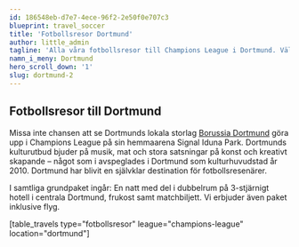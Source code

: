 ```yaml
---
id: 186548eb-d7e7-4ece-96f2-2e50f0e707c3
blueprint: travel_soccer
title: 'Fotbollsresor Dortmund'
author: little_admin
tagline: 'Alla våra fotbollsresor till Champions League i Dortmund. Välj din match med biljett, hotell & flyg nedan.'
namn_i_meny: Dortmund
hero_scroll_down: '1'
slug: dortmund-2
---
```

<h2>Fotbollsresor till Dortmund</h2>
<p>Missa inte chansen att se Dortmunds lokala storlag <a href="https://olka.se/fotbollsresor/champions-league/dortmund/borussia-dortmund/">Borussia Dortmund</a> göra upp i Champions League på sin hemmaarena Signal Iduna Park. Dortmunds kulturutbud bjuder på musik, mat och stora satsningar på konst och kreativt skapande – något som i avspeglades i Dortmund som kulturhuvudstad år 2010. Dortmund har blivit en självklar destination för fotbollsresenärer.</p>
<p>I samtliga grundpaket ingår: En natt med del i dubbelrum på 3-stjärnigt hotell i centrala Dortmund, frukost samt matchbiljett. Vi erbjuder även paket inklusive flyg.</p>
<p>[table_travels type="fotbollsresor" league="champions-league" location="dortmund"]</p>
